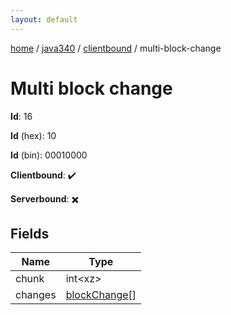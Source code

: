 ```yaml
---
layout: default
---
```


[home](/)  /  [java340](/protocol/java340)  /  [clientbound](/protocol/java340/clientbound)  /  multi-block-change

# Multi block change

**Id**: 16

**Id** (hex): 10

**Id** (bin): 00010000

**Clientbound**: ✔️

**Serverbound**: ✖️

## Fields

Name | Type
---|---
chunk | int&lt;xz&gt;
changes | [blockChange](/protocol/java340/types/block-change)[]
